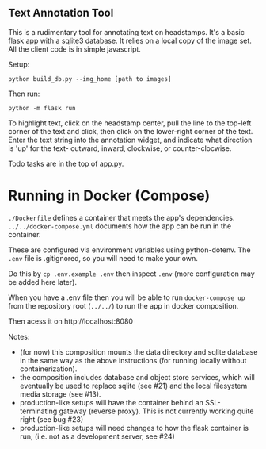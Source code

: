 ## Text Annotation Tool

This is a rudimentary tool for annotating text on headstamps.
It's a basic flask app with a sqlite3 database. It relies on a local copy of the image set.  All the client code is in simple javascript.

Setup:

`python build_db.py --img_home [path to images]`

Then run:

`python -m flask run`

To highlight text, click on the headstamp center, pull the line to the top-left corner of the text and click, then click on the lower-right corner of the text.  Enter the text string into the annotation widget, and indicate what direction is 'up' for the text- outward, inward, clockwise, or counter-clocwise.

Todo tasks are in the top of app.py.


# Running in Docker (Compose)

`./Dockerfile` defines a container that meets the app's dependencies.
`../../docker-compose.yml` documents how the app can be run in the container.

These are configured via environment variables using python-dotenv.
The `.env` file is .gitignored, so you will need to make your own.

Do this by `cp .env.example .env` then inspect `.env`
(more configuration may be added here later).

When you have a .env file then you will be able to run `docker-compose up`
from the repository root (`../../`) to run the app in docker composition.

Then acess it on http://localhost:8080

Notes:
* (for now) this composition mounts the data directory and sqlite database
  in the same way as the above instructions (for running locally without containerization).
* the composition includes database and object store services,
  which will eventually be used to replace sqlite (see #21)
  and the local filesystem media storage (see #13).
* production-like setups will have the container behind an SSL-terminating gateway (reverse proxy).
  This is not currently working quite right (see bug #23)
* production-like setups will need changes to how the flask container is run,
  (i.e. not as a development server, see #24)